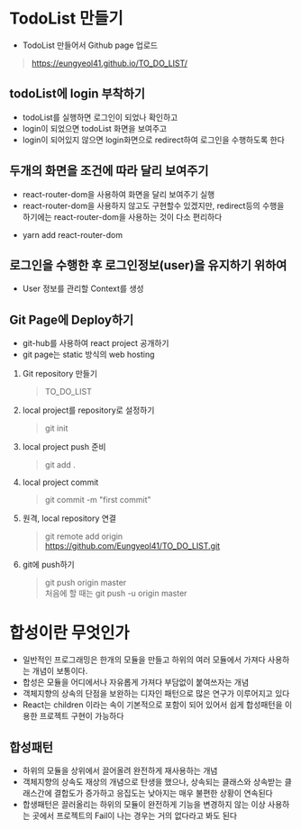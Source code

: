 # TodoList 만들기
* TodoList 만들어서 Github page 업로드
> https://eungyeol41.github.io/TO_DO_LIST/

## todoList에 login 부착하기

- todoList를 실행하면 로그인이 되었나 확인하고
- login이 되었으면 todoList 화면을 보여주고
- login이 되어있지 않으면 login화면으로 redirect하여 로그인을 수행하도록 한다

## 두개의 화면을 조건에 따라 달리 보여주기

- react-router-dom을 사용하여 화면을 달리 보여주기 실행
- react-router-dom을 사용하지 않고도 구현할수 있겠지만, redirect등의 수행을 하기에는 react-router-dom을 사용하는 것이 다소 편리하다

* yarn add react-router-dom

## 로그인을 수행한 후 로그인정보(user)을 유지하기 위하여

- User 정보를 관리할 Context를 생성

## Git Page에 Deploy하기

- git-hub를 사용하여 react project 공개하기
- git page는 static 방식의 web hosting

1. Git repository 만들기
   > TO_DO_LIST
2. local project를 repository로 설정하기
   > git init
3. local project push 준비
   > git add .
4. local project commit
   > git commit -m "first commit"
5. 원격, local repository 연결
   > git remote add origin https://github.com/Eungyeol41/TO_DO_LIST.git
6. git에 push하기
   > git push origin master  
   > 처음에 할 때는 git push -u origin master

# 합성이란 무엇인가

- 일반적인 프로그래밍은 한개의 모듈을 만들고 하위의 여러 모듈에서 가져다 사용하는 개념이 보통이다.
- 합성은 모듈을 어디에서나 자유롭게 가져다 부담없이 붙여쓰자는 개념
- 객체지향의 상속의 단점을 보완하는 디자인 패턴으로 많은 연구가 이루어지고 있다
- React는 children 이라는 속이 기본적으로 포함이 되어 있어서 쉽게 합성패턴을 이용한 프로젝트 구현이 가능하다

## 합성패턴

- 하위의 모듈을 상위에서 끌어올려 완전하게 재사용하는 개념
- 객체지향의 상속도 재상의 개념으로 탄생을 했으나, 상속되는 클래스와 상속받는 클래스간에 결합도가 증가하고 응집도는 낮아지는 매우 불편한 상황이 연속된다
- 합생패턴은 끌러올리는 하위의 모듈이 완전하게 기능을 변경하지 않는 이상 사용하는 곳에서 프로젝트의 Fail이 나는 경우는 거의 없다라고 봐도 된다

